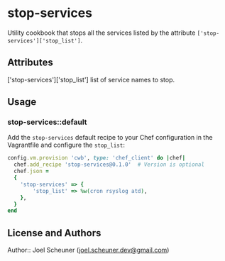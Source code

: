 # stop-services

Utility cookbook that stops all the services listed by the attribute `['stop-services']['stop_list']`.

## Attributes

['stop-services']['stop_list'] list of service names to stop.

## Usage

### stop-services::default

Add the `stop-services` default recipe to your Chef configuration in the Vagrantfile and configure the `stop_list`:

```ruby
config.vm.provision 'cwb', type: 'chef_client' do |chef|
  chef.add_recipe 'stop-services@0.1.0'  # Version is optional
  chef.json =
  {
    'stop-services' => {
        'stop_list' => %w(cron rsyslog atd),
    },
  }
end
```

## License and Authors

Author:: Joel Scheuner (joel.scheuner.dev@gmail.com)
